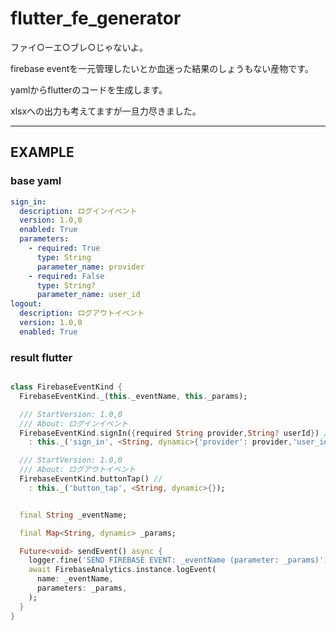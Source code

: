 # flutter_fe_generator
ファイ○ーエ○ブレ○じゃないよ。

firebase eventを一元管理したいとか血迷った結果のしょうもない産物です。

yamlからflutterのコードを生成します。

xlsxへの出力も考えてますが一旦力尽きました。

---
## EXAMPLE
### base yaml

```yaml
sign_in:
  description: ログインイベント
  version: 1.0,0
  enabled: True
  parameters:
    - required: True
      type: String
      parameter_name: provider
    - required: False
      type: String?
      parameter_name: user_id
logout: 
  description: ログアウトイベント
  version: 1.0,0
  enabled: True
```

### result flutter

```dart

class FirebaseEventKind {
  FirebaseEventKind._(this._eventName, this._params);

  /// StartVersion: 1.0,0
  /// About: ログインイベント
  FirebaseEventKind.signIn({required String provider,String? userId}) //
    : this._('sign_in', <String, dynamic>{'provider': provider,'user_id': userId});

  /// StartVersion: 1.0,0
  /// About: ログアウトイベント
  FirebaseEventKind.buttonTap() //
    : this._('button_tap', <String, dynamic>{});


  final String _eventName;

  final Map<String, dynamic> _params;

  Future<void> sendEvent() async {
    logger.fine('SEND FIREBASE EVENT: _eventName (parameter: _params)');
    await FirebaseAnalytics.instance.logEvent(
      name: _eventName,
      parameters: _params,
    );
  }
}
```
